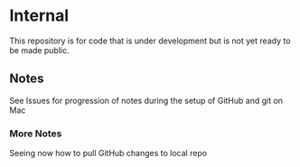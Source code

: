 # Internal
This repository is for code that is under development but is not yet ready to be made public.

## Notes
See Issues for progression of notes during the setup of GitHub and git on Mac

### More Notes
Seeing now how to pull GitHub changes to local repo
